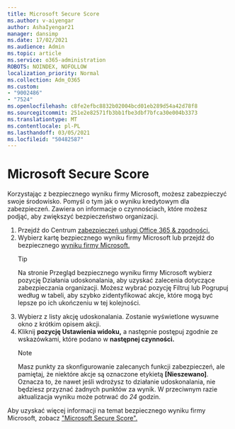 ```yaml
---
title: Microsoft Secure Score
ms.author: v-aiyengar
author: AshaIyengar21
manager: dansimp
ms.date: 17/02/2021
ms.audience: Admin
ms.topic: article
ms.service: o365-administration
ROBOTS: NOINDEX, NOFOLLOW
localization_priority: Normal
ms.collection: Adm_O365
ms.custom:
- "9002486"
- "7524"
ms.openlocfilehash: c8fe2efbc8832b02004bcd01eb289d54a42d78f8
ms.sourcegitcommit: 251e2e82571fb3bb1fbe3dbf7bfca30e004b3373
ms.translationtype: MT
ms.contentlocale: pl-PL
ms.lasthandoff: 03/05/2021
ms.locfileid: "50482587"
---
```

# <a name="microsoft-secure-score"></a>Microsoft Secure Score

Korzystając z bezpiecznego wyniku firmy Microsoft, możesz zabezpieczyć swoje środowisko. Pomyśl o tym jak o wyniku kredytowym dla zabezpieczeń. Zawiera on informacje o czynnościach, które możesz podjąć, aby zwiększyć bezpieczeństwo organizacji.

1. Przejdź do Centrum [zabezpieczeń usługi Office 365 & zgodności.](https://go.microsoft.com/fwlink/p/?linkid=2077143)
1. Wybierz kartę bezpiecznego wyniku firmy Microsoft lub przejdź do bezpiecznego [wyniku firmy Microsoft.](https://go.microsoft.com/fwlink/?linkid=2099589)
    > [!TIP]
    >  Na stronie Przegląd bezpiecznego wyniku firmy Microsoft wybierz pozycję Działania udoskonalania, aby uzyskać zalecenia dotyczące zabezpieczania organizacji. Możesz wybrać pozycję Filtruj lub Pogrupuj według w tabeli, aby szybko zidentyfikować akcje, które mogą być lepsze po ich ukończeniu w tej kolejności.
1. Wybierz z listy akcję udoskonalania. Zostanie wyświetlone wysuwne okno z krótkim opisem akcji.
1. Kliknij **pozycję Ustawienia widoku,** a następnie postępuj zgodnie ze wskazówkami, które podano w **następnej czynności.**
    > [!NOTE]
    > Masz punkty za skonfigurowanie zalecanych funkcji zabezpieczeń, ale pamiętaj, że niektóre akcje są oznaczone etykietą **[Nieszewano]**. Oznacza to, że nawet jeśli wdrożysz to działanie udoskonalania, nie będziesz przyznać żadnych punktów za wynik. W przeciwnym razie aktualizacja wyniku może potrwać do *24* godzin.

Aby uzyskać więcej informacji na temat bezpiecznego wyniku firmy Microsoft, zobacz ["Microsoft Secure Score".](https://go.microsoft.com/fwlink/?linkid=2103077)